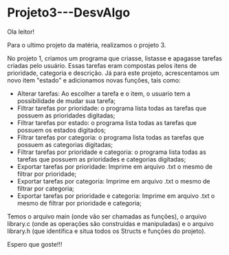 # Projeto3---DesvAlgo
Ola leitor!

Para o ultimo projeto da matéria, realizamos o projeto 3. 

No projeto 1, criamos um programa que criasse, listasse e apagasse tarefas criadas pelo usuário. Essas 
tarefas eram compostas pelos itens de prioridade, categoria e descrição. Já para este projeto, acrescentamos um novo item "estado" e adicionamos novas funções, tais como:
- Alterar tarefas: Ao escolher a tarefa e o item, o usuario tem a possibilidade de mudar sua tarefa;
- Filtrar tarefas por prioridade: o programa lista todas as tarefas que possuem as prioridades digitadas;
- Filtrar tarefas por estado: o programa lista todas as tarefas que possuem os estados digitados;
- Filtrar tarefas por categoria: o programa lista todas as tarefas que possuem as categorias digitadas;
- Filtrar tarefas por prioridade e categoria: o programa lista todas as tarefas que possuem as prioridades e categorias digitadas;
- Exportar tarefas por prioridade: Imprime em arquivo .txt o mesmo de filtrar por prioridade;
- Exportar tarefas por categoria: Imprime em arquivo .txt o mesmo de filtrar por categoria;
- Exportar tarefas por prioridade e categoria: Imprime em arquivo .txt o mesmo de filtrar por prioridade e categoria;

Temos o arquivo main (onde vão ser chamadas as funções), o arquivo library.c (onde as operações são construídas e manipuladas) e o arquivo library.h (que identifica e situa todos os Structs e funções do projeto).

Espero que goste!!!